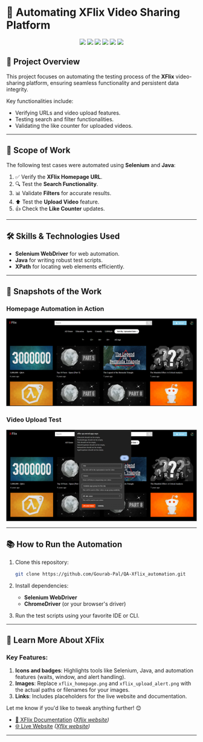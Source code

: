 # 🎥 **Automating XFlix Video Sharing Platform**  

<p align="center">
  <img src="https://img.shields.io/badge/Selenium-Tools-blue?style=for-the-badge&logo=selenium&logoColor=white">
  <img src="https://img.shields.io/badge/Java-Programming-orange?style=for-the-badge&logo=java&logoColor=white">
  <img src="https://img.shields.io/badge/Xpath-Selectors-purple?style=for-the-badge">
  <img src="https://img.shields.io/badge/Selenium_Waits-Timeouts-green?style=for-the-badge&logo=selenium">
  <img src="https://img.shields.io/badge/Window_Handling-Selenium-orange?style=for-the-badge&logo=selenium">
  <img src="https://img.shields.io/badge/Alert_Handling-Automation-red?style=for-the-badge&logo=selenium">
</p>

## 🌟 **Project Overview**  
This project focuses on automating the testing process of the **XFlix** video-sharing platform, ensuring seamless functionality and persistent data integrity.  

Key functionalities include:  
- Verifying URLs and video upload features.  
- Testing search and filter functionalities.  
- Validating the like counter for uploaded videos.  

---

## 🚀 **Scope of Work**  
The following test cases were automated using **Selenium** and **Java**:  
1. ✅ Verify the **XFlix Homepage URL**.  
2. 🔍 Test the **Search Functionality**.  
3. 📊 Validate **Filters** for accurate results.  
4. ⬆️ Test the **Upload Video** feature.  
5. 👍 Check the **Like Counter** updates.  

---

## 🛠️ **Skills & Technologies Used**  
- **Selenium WebDriver** for web automation.  
- **Java** for writing robust test scripts.  
- **XPath** for locating web elements efficiently.  

---

## 📸 **Snapshots of the Work**  
### **Homepage Automation in Action**  
![Image1](xflix_homepage.png)  

### **Video Upload Test**  
![Image2](xflix_upload_alert.png)  

---

## 📚 **How to Run the Automation**  
1. Clone this repository:  
   ```bash
   git clone https://github.com/Gourab-Pal/QA-Xflix_automation.git
2. Install dependencies:  
    - **Selenium WebDriver**  
    - **ChromeDriver** (or your browser's driver)  

3. Run the test scripts using your favorite IDE or CLI.  

---

## 📜 **Learn More About XFlix**  









### Key Features:
1. **Icons and badges**: Highlights tools like Selenium, Java, and automation features (waits, window, and alert handling).  
2. **Images**: Replace `xflix_homepage.png` and `xflix_upload_alert.png` with the actual paths or filenames for your images.  
3. **Links**: Includes placeholders for the live website and documentation.  

Let me know if you'd like to tweak anything further! 😊


- [📘 XFlix Documentation](#) _([Xflix website](https://xflix-qa.vercel.app/))_  
- [🌐 Live Website](#) _([Xflix website](https://xflix-qa.vercel.app/))_  

---


